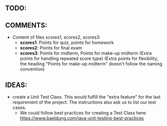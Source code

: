 TODO:    
----

COMMENTS:    
----
- Content of files scores1, scores2, scores3:
  - **scores1**: Points for quiz, points for homework
  - **scores2**: Points for final exam
  - **scores3**: Points for midterm, Points for make-up midterm
    (Extra points for handling repeated score type)
    (Extra points for flexibility, the heading "Points for make-up midterm"
    doesn't follow the naming convention)

IDEAS:    
----
- create a Unit Test Class. This would fulfill the "extra feature" for the last requirement of the project. The instructions also ask us to list our test cases.
  - We could follow best practices for creating a Test Class here:
    https://www.baeldung.com/java-unit-testing-best-practices
